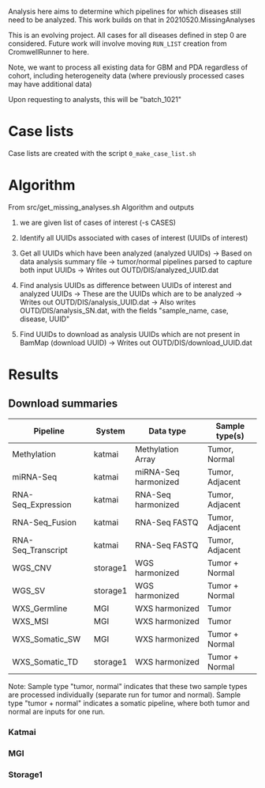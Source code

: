 Analysis here aims to determine which pipelines for which diseases
still need to be analyzed.  This work builds on that in 20210520.MissingAnalyses

This is an evolving project.  All cases for all diseases defined in step 0 are considered.
Future work will involve moving `RUN_LIST` creation from CromwellRunner to here.

Note, we want to process all existing data for GBM and PDA regardless of
cohort, including heterogeneity data (where previously processed cases may have
additional data)

Upon requesting to analysts, this will be "batch_1021"

# Case lists

Case lists are created with the script `0_make_case_list.sh`

# Algorithm 
From src/get_missing_analyses.sh
Algorithm and outputs
  1. we are given list of cases of interest (-s CASES)
  2. Identify all UUIDs associated with cases of interest (UUIDs of interest)
  3. Get all UUIDs which have been analyzed (analyzed UUIDs)
     -> Based on data analysis summary file
     -> tumor/normal pipelines parsed to capture both input UUIDs
     -> Writes out OUTD/DIS/analyzed_UUID.dat
  4. Find analysis UUIDs as difference between UUIDs of interest and analyzed UUIDs
     -> These are the UUIDs which are to be analyzed
     -> Writes out OUTD/DIS/analysis_UUID.dat
     -> Also writes OUTD/DIS/analysis_SN.dat, with the fields "sample_name, case, disease, UUID"
        
  5. Find UUIDs to download as analysis UUIDs which are not present in BamMap (download UUID)
     -> Writes out OUTD/DIS/download_UUID.dat


# Results

## Download summaries
| Pipeline              | System    | Data type            | Sample type(s)  |
| -----------           | ------    | ---------            | --------------- |
| Methylation           | katmai    | Methylation Array    | Tumor, Normal   |
| miRNA-Seq             | katmai    | miRNA-Seq harmonized | Tumor, Adjacent |
| RNA-Seq_Expression    | katmai    | RNA-Seq harmonized   | Tumor, Adjacent | 
| RNA-Seq_Fusion        | katmai    | RNA-Seq FASTQ        | Tumor, Adjacent | 
| RNA-Seq_Transcript    | katmai    | RNA-Seq FASTQ        | Tumor, Adjacent | 
| WGS_CNV               | storage1  | WGS harmonized       | Tumor + Normal  |
| WGS_SV                | storage1  | WGS harmonized       | Tumor + Normal  |
| WXS_Germline          | MGI       | WXS harmonized       | Tumor           | 
| WXS_MSI               | MGI       | WXS harmonized       | Tumor           |
| WXS_Somatic_SW        | MGI       | WXS harmonized       | Tumor + Normal  |
| WXS_Somatic_TD        | storage1  | WXS harmonized       | Tumor + Normal  |

Note: Sample type "tumor, normal" indicates that these two sample types are processed individually
(separate run for tumor and normal).  Sample type "tumor + normal" indicates a somatic pipeline,
where both tumor and normal are inputs for one run.

### Katmai

### MGI

### Storage1

